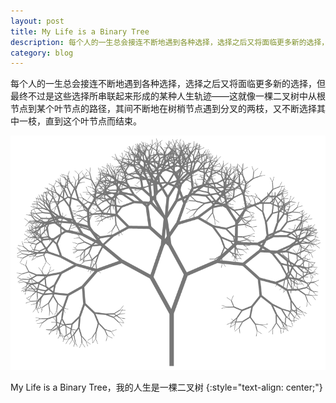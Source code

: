 ```yaml
---
layout: post
title: My Life is a Binary Tree
description: 每个人的一生总会接连不断地遇到各种选择，选择之后又将面临更多新的选择，但最终不过是这些选择所串联起来形成的某种人生轨迹——这就像一棵二叉树中从根节点到某个叶节点的路径，其间不断地在树梢节点遇到分叉的两枝，又不断选择其中一枝，直到这个叶节点而结束。
category: blog
---
```


每个人的一生总会接连不断地遇到各种选择，选择之后又将面临更多新的选择，但最终不过是这些选择所串联起来形成的某种人生轨迹——这就像一棵二叉树中从根节点到某个叶节点的路径，其间不断地在树梢节点遇到分叉的两枝，又不断选择其中一枝，直到这个叶节点而结束。

![](/assets/images/binarytree.png)

My Life is a Binary Tree，我的人生是一棵二叉树
{:style="text-align: center;"}
